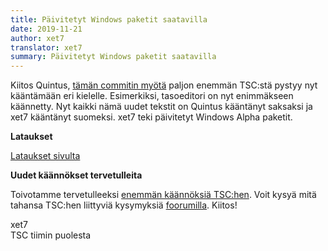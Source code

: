 ```yaml
---
title: Päivitetyt Windows paketit saatavilla
date: 2019-11-21
author: xet7
translator: xet7
summary: Päivitetyt Windows paketit saatavilla
---
```


Kiitos Quintus, [tämän commitin myötä][1] paljon enemmän TSC:stä pystyy nyt kääntämään
eri kielelle. Esimerkiksi, tasoeditori on nyt enimmäkseen käännetty. Nyt kaikki nämä
uudet tekstit on Quintus kääntänyt saksaksi ja xet7 kääntänyt suomeksi. xet7
teki päivitetyt Windows Alpha paketit.

**Lataukset**

[Lataukset sivulta][2]

**Uudet käännökset tervetulleita**

Toivotamme tervetulleeksi [enemmän käännöksiä TSC:hen][3]. Voit kysyä mitä tahansa TSC:hen
liittyviä kysymyksiä [foorumilla][4]. Kiitos!

[1]: https://github.com/Secretchronicles/TSC/commit/838c72398e4e3e69cfd94d9fa9d7fd6e127f5bc1
[2]: /fi/download/#development-version
[3]: https://github.com/Secretchronicles/TSC/blob/devel/tsc/docs/pages/translating.md
[4]: https://lists.secretchronicles.org/hyperkitty/list/tsc-devel@lists.secretchronicles.org/

xet7<br />
TSC tiimin puolesta
